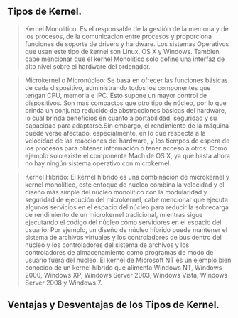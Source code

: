 ## Tipos de Kernel.
> Kernel Monolitico:
Es el responsable de la gestión de la memoria y de los procesos, de la comunicacion entre procesos y proporciona funciones de soporte de drivers y hardware. Los sistemas Operativos que usan este tipo de kernel son Linux, OS X y Windows. Tambien cabe mencionar que el kernel Monolítico solo define una interfaz de alto nivel sobre el hardware del ordenador. 

>Microkernel o Micronúcleo:
Se basa en ofrecer las funciones básicas de cada dispositivo, administrando todos los componentes que tengan CPU, memoria e IPC. Esto supone un mayor control de dispositivos. Son mas compactos que otro tipo de núcleo, por lo que brinda un conjunto reducido de abstracciones básicas del hardware, lo cual brinda beneficios en cuanto a portabilidad, seguridad y su capacidad para adaptarse.Sin embargo, el rendimiento de la máquina puede verse afectado, especialmente, en lo que respecta a la velocidad de las reacciones del hardware, y los tiempos de espera de los procesos para obtener información o tener acceso a otros. Como ejemplo solo existe el componente Mach de OS X, ya que hasta ahora no hay ningún sistema operativo con microkernel.

>Kernel Híbrido:
El kernel híbrido es una combinación de microkernel y kernel monolítico, este enfoque de núcleo combina la velocidad y el diseño más simple del núcleo monolítico con la modularidad y seguridad de ejecución del microkernel, cabe mencionar que ejecuta algunos servicios en el espacio del núcleo para reducir la sobrecarga de rendimiento de un microkernel tradicional, mientras sigue ejecutando el código del núcleo como servidores en el espacio del usuario. Por ejemplo, un diseño de núcleo híbrido puede mantener el sistema de archivos virtuales y los controladores de bus dentro del núcleo y los controladores del sistema de archivos y los controladores de almacenamiento como programas de modo de usuario fuera del núcleo. El kernel de Microsoft NT es un ejemplo bien conocido de un kernel híbrido que alimenta Windows NT, Windows 2000, Windows XP, Windows Server 2003, Windows Vista, Windows Server 2008 y Windows 7.


## Ventajas y Desventajas de los Tipos de Kernel.